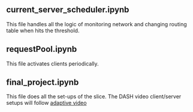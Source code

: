 ## current_server_scheduler.ipynb
This file handles all the logic of monitoring network and changing routing table when hits the threshold.

## requestPool.ipynb
This file activates clients periodically.

## final_project.ipynb
This file does all the set-ups of the slice. The DASH video client/server setups will follow [adaptive video](https://witestlab.poly.edu/blog/adaptive-video-reproducing/)
